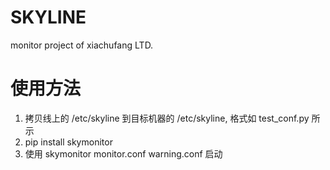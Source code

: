 # SKYLINE
monitor project of xiachufang LTD.
# 使用方法
1. 拷贝线上的 /etc/skyline 到目标机器的 /etc/skyline, 格式如 test_conf.py 所示
2. pip install skymonitor
3. 使用 skymonitor monitor.conf warning.conf 启动
